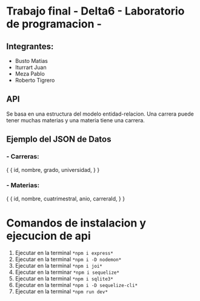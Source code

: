 # Trabajo final - Delta6 - Laboratorio de programacion - 

## Integrantes: 
- Busto Matias
- Iturrart Juan
- Meza Pablo
- Roberto Tigrero

## API
Se basa en una estructura del modelo entidad-relacion. Una carrera puede tener muchas materias y una materia tiene una carrera.

## Ejemplo del JSON de Datos
### - Carreras: 
{
        {
        id,
        nombre,
        grado,
        universidad, 
        }
}

### - Materias:
{
        {
        id,
        nombre,
        cuatrimestral,
        anio,
        carreraId,
        }
}

# Comandos de instalacion y ejecucion de api
1. Ejecutar en la terminal `` *npm i express* ``
2. Ejecutar en la terminal `` *npm i -D nodemon* ``
3. Ejecutar en la terminal `` *npm i joi* ``
4. Ejecutar en la terminar `` *npm i sequelize* ``
5. Ejecutar en la terminal `` *npm i sqlite3* ``
6. Ejecutar en la terminal `` *npm i -D sequelize-cli* ``
7. Ejecutar en la terminal `` *npm run dev* ``

